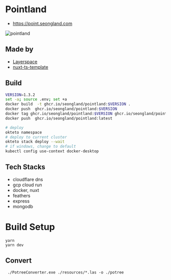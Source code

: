 # Pointland
- https://point.seongland.com

![pointland](https://user-images.githubusercontent.com/27716524/115001273-794dc400-9ede-11eb-8309-964e22813215.png)

## Made by
- [Layerspace](https://github.com/seonglae/layerspace)
- [nuxt-ts-template](https://github.com/seonglae/nuxt-ts-template)


## Build
```bash
VERSION=1.3.2
set -a; source .env; set +a
docker build  -t ghcr.io/seongland/pointland:$VERSION .
docker push  ghcr.io/seongland/pointland:$VERSION
docker tag ghcr.io/seongland/pointland:$VERSION ghcr.io/seongland/pointland:latest
docker push  ghcr.io/seongland/pointland:latest

# deploy
okteto namespace
# deploy to current cluster
okteto stack deploy --wait
# if windows, change to default
kubectl config use-context docker-desktop
```

## Tech Stacks
- cloudflare dns
- gcp cloud run
- docker, nuxt
- feathers
- express
- mongodb


# Build Setup

```
yarn
yarn dev
```

## Convert

```
 ./PotreeConverter.exe ./resources/*.las -o ./potree
```
